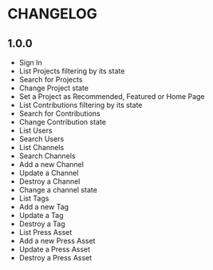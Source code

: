 # CHANGELOG

## 1.0.0

* Sign In
* List Projects filtering by its state
* Search for Projects
* Change Project state
* Set a Project as Recommended, Featured or Home Page
* List Contributions filtering by its state
* Search for Contributions
* Change Contribution state
* List Users
* Search Users
* List Channels
* Search Channels
* Add a new Channel
* Update a Channel
* Destroy a Channel
* Change a channel state
* List Tags
* Add a new Tag
* Update a Tag
* Destroy a Tag
* List Press Asset
* Add a new Press Asset
* Update a Press Asset
* Destroy a Press Asset